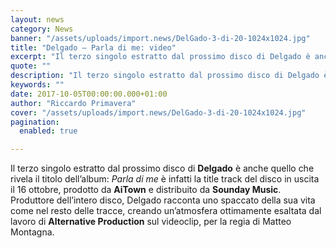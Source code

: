 ```yaml
---
layout: news
category: News
banner: "/assets/uploads/import.news/DelGado-3-di-20-1024x1024.jpg"
title: "Delgado – Parla di me: video"
excerpt: "Il terzo singolo estratto dal prossimo disco di Delgado è anche quello che rivela il titolo dell’album: Parla di me è infatti la title track del disco in uscita il 16 ottobre, prodotto da AiTown e distribuito da Sounday Music. Produttore dell’intero disco, Delgado racconta uno spaccato della sua vita come nel resto delle tracce, [&hellip"
quote: ""
description: "Il terzo singolo estratto dal prossimo disco di Delgado è anche quello che rivela il titolo dell’album: Parla di me è infatti la title track del disco in uscita il 16 ottobre, prodotto da AiTown e distribuito da Sounday Music. Produttore dell’intero disco, Delgado racconta uno spaccato della sua vita come nel resto delle tracce, [&hellip"
keywords: ""
date: 2017-10-05T00:00:00.000+01:00
author: "Riccardo Primavera"
cover: "/assets/uploads/import.news/DelGado-3-di-20-1024x1024.jpg"
pagination:
  enabled: true

---
```


Il terzo singolo estratto dal prossimo disco di **Delgado** è anche quello che rivela il titolo dell’album: _Parla di me_ è infatti la title track del disco in uscita il 16 ottobre, prodotto da **AiTown** e distribuito da **Sounday Music**.  
Produttore dell’intero disco, Delgado racconta uno spaccato della sua vita come nel resto delle tracce, creando un’atmosfera ottimamente esaltata dal lavoro di **Alternative Production** sul videoclip, per la regia di Matteo Montagna.